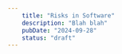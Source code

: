 ```yaml
---
    title: "Risks in Software"
    description: "Blah blah"
    pubDate: "2024-09-28"
    status: "draft"
---
```

